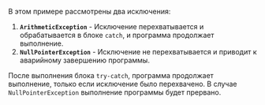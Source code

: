 В этом примере рассмотрены два исключения:
1. **`ArithmeticException`** - Исключение перехватывается и обрабатывается в блоке `catch`, и программа продолжает выполнение.
2. **`NullPointerException`** - Исключение не перехватывается и приводит к аварийному завершению программы.

После выполнения блока `try-catch`, программа продолжает выполнение, только если исключение было перехвачено. В случае `NullPointerException` выполнение программы будет прервано.
